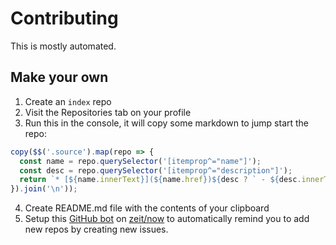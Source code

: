 # Contributing

This is mostly automated.

## Make your own

1. Create an `index` repo
2. Visit the Repositories tab on your profile
3. Run this in the console, it will copy some markdown to jump start the repo:

  ```js
  copy($$('.source').map(repo => {
    const name = repo.querySelector('[itemprop^="name"]');
    const desc = repo.querySelector('[itemprop^="description"]');
    return `* [${name.innerText}](${name.href})${desc ? ` - ${desc.innerText}` : 'ENTER DESCRIPTION'}`
  }).join('\n'));
  ```

4. Create README.md file with the contents of your clipboard
5. Setup this [GitHub bot](https://github.com/bfred-it/index-github-bot) on [zeit/now](https://zeit.co/now) to automatically remind you to add new repos by creating new issues.
